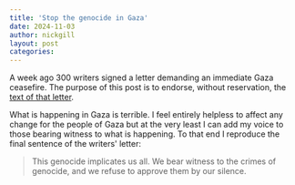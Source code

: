```yaml
---
title: 'Stop the genocide in Gaza'
date: 2024-11-03
author: nickgill
layout: post
categories:
---
```


A week ago 300 writers signed a letter demanding an immediate Gaza ceasefire. The purpose of this post is to endorse, without reservation, the [text of that letter](https://medium.com/@horatioclare/writers-demand-immediate-gaza-ceasefire-65ae44bd7241).

What is happening in Gaza is terrible. I feel entirely helpless to affect any change for the people of Gaza but at the very least I can add my voice to those bearing witness to what is happening. To that end I reproduce the final sentence of the writers' letter:

> This genocide implicates us all. We bear witness to the crimes of genocide, and we refuse to approve them by our silence.



